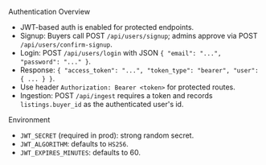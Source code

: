 Authentication Overview

- JWT-based auth is enabled for protected endpoints.
- Signup: Buyers call POST `/api/users/signup`; admins approve via POST `/api/users/confirm-signup`.
- Login: POST `/api/users/login` with JSON `{ "email": "...", "password": "..." }`.
- Response: `{ "access_token": "...", "token_type": "bearer", "user": { ... } }`.
- Use header `Authorization: Bearer <token>` for protected routes.
- Ingestion: POST `/api/ingest` requires a token and records `listings.buyer_id` as the authenticated user's id.

Environment

- `JWT_SECRET` (required in prod): strong random secret.
- `JWT_ALGORITHM`: defaults to `HS256`.
- `JWT_EXPIRES_MINUTES`: defaults to 60.
